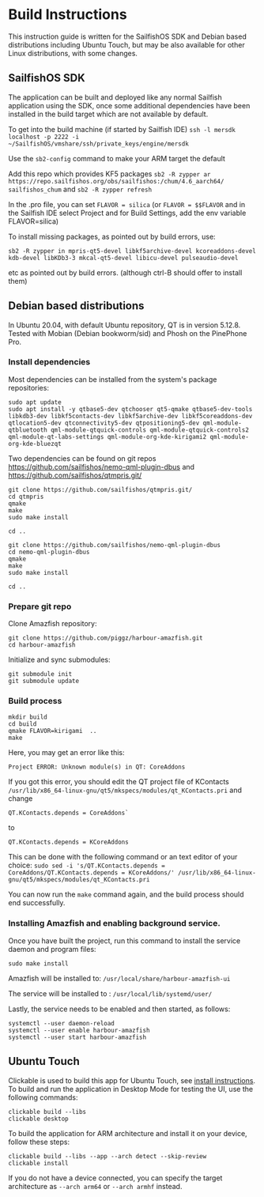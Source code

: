 # Build Instructions

This instruction guide is written for the SailfishOS SDK and Debian based distributions including Ubuntu Touch, but may be also available for other Linux distributions, with some changes.

## SailfishOS SDK

The application can be built and deployed like any normal Sailfish application using the SDK, once some additional dependencies have been installed in the
build target which are not available by default.

To get into the build machine (if started by Sailfish IDE)
`ssh -l mersdk localhost -p 2222 -i ~/SailfishOS/vmshare/ssh/private_keys/engine/mersdk`

Use the `sb2-config` command to make your ARM target the default

Add this repo which provides KF5 packages
`sb2 -R zypper ar https://repo.sailfishos.org/obs/sailfishos:/chum/4.6_aarch64/ sailfishos_chum`
and
`sb2 -R zypper refresh`

In the .pro file, you can set `FLAVOR = silica` (or `FLAVOR = $$FLAVOR` and in the Sailfish IDE select Project and for Build Settings, add the env variable FLAVOR=silica)

To install missing packages, as pointed out by build errors, use:

```
sb2 -R zypper in mpris-qt5-devel libkf5archive-devel kcoreaddons-devel kdb-devel libKDb3-3 mkcal-qt5-devel libicu-devel pulseaudio-devel
```

etc as pointed out by build errors.
(although ctrl-B should offer to install them)

## Debian based distributions

In Ubuntu 20.04, with default Ubuntu repository, QT is in version 5.12.8. Tested with Mobian (Debian bookworm/sid) and Phosh on the PinePhone Pro.

### Install dependencies

Most dependencies can be installed from the system's package repositories:
```
sudo apt update
sudo apt install -y qtbase5-dev qtchooser qt5-qmake qtbase5-dev-tools libkdb3-dev libkf5contacts-dev libkf5archive-dev libkf5coreaddons-dev qtlocation5-dev qtconnectivity5-dev qtpositioning5-dev qml-module-qtbluetooth qml-module-qtquick-controls qml-module-qtquick-controls2 qml-module-qt-labs-settings qml-module-org-kde-kirigami2 qml-module-org-kde-bluezqt
```

Two dependencies can be found on git repos
https://github.com/sailfishos/nemo-qml-plugin-dbus
and
https://github.com/sailfishos/qtmpris.git/

```
git clone https://github.com/sailfishos/qtmpris.git/
cd qtmpris
qmake
make
sudo make install
```

```
cd ..
```

```
git clone https://github.com/sailfishos/nemo-qml-plugin-dbus
cd nemo-qml-plugin-dbus
qmake
make
sudo make install
```

```
cd ..
```

### Prepare git repo

Clone Amazfish repository:
```
git clone https://github.com/piggz/harbour-amazfish.git
cd harbour-amazfish
```

Initialize and sync submodules:

```
git submodule init
git submodule update
```

### Build process

```
mkdir build
cd build
qmake FLAVOR=kirigami  ..
make
```

Here, you may get an error like this:
```
Project ERROR: Unknown module(s) in QT: CoreAddons
```

If you got this error, you should edit the QT project file of KContacts `/usr/lib/x86_64-linux-gnu/qt5/mkspecs/modules/qt_KContacts.pri`
and change 
```
QT.KContacts.depends = CoreAddons`
```
to 
```
QT.KContacts.depends = KCoreAddons
```

This can be done with the following command or an text editor of your choice:
`sudo sed -i 's/QT.KContacts.depends = CoreAddons/QT.KContacts.depends = KCoreAddons/' /usr/lib/x86_64-linux-gnu/qt5/mkspecs/modules/qt_KContacts.pri`

You can now run the `make` command again, and the build process should end successfully.

### Installing Amazfish and enabling background service.
Once you have built the project, run this command to install the service daemon and program files:

```
sudo make install
```

Amazfish will be installed to: `/usr/local/share/harbour-amazfish-ui`

The service will be installed to : `/usr/local/lib/systemd/user/`

Lastly, the service needs to be enabled and then started, as follows:

```
systemctl --user daemon-reload
systemctl --user enable harbour-amazfish
systemctl --user start harbour-amazfish
```

## Ubuntu Touch

Clickable is used to build this app for Ubuntu Touch, see [install instructions](https://clickable-ut.dev/en/latest/install.html).
To build and run the application in Desktop Mode for testing the UI, use the following commands:

```
clickable build --libs
clickable desktop
```

To build the application for ARM architecture and install it on your device, follow these steps:

```
clickable build --libs --app --arch detect --skip-review
clickable install
```

If you do not have a device connected, you can specify the target architecture as `--arch arm64` or `--arch armhf` instead.
